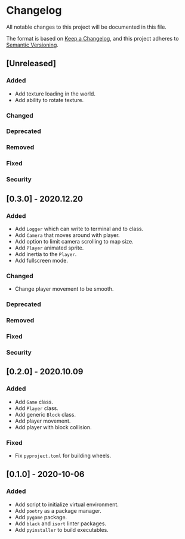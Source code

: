# Changelog

All notable changes to this project will be documented in this file.

The format is based on [Keep a Changelog](https://keepachangelog.com/en/1.0.0/),
and this project adheres to [Semantic Versioning](https://semver.org/spec/v2.0.0.html).

## [Unreleased]

### Added

- Add texture loading in the world.
- Add ability to rotate texture.

### Changed
### Deprecated
### Removed
### Fixed
### Security


## [0.3.0] - 2020.12.20


### Added

- Add `Logger` which can write to terminal and to class.
- Add `Camera` that moves around with player.
- Add option to limit camera scrolling to map size.
- Add `Player` animated sprite.
- Add inertia to the `Player`.
- Add fullscreen mode.

### Changed

- Change player movement to be smooth.

### Deprecated
### Removed
### Fixed
### Security


## [0.2.0] - 2020.10.09

### Added

- Add `Game` class.
- Add `Player` class.
- Add generic `Block` class.
- Add player movement.
- Add player with block collision.

### Fixed

- Fix `pyproject.toml` for building wheels.


## [0.1.0] - 2020-10-06

### Added

- Add script to initialize virtual environment.
- Add `poetry` as a package manager.
- Add `pygame` package.
- Add `black` and `isort` linter packages.
- Add `pyinstaller` to build executables.
